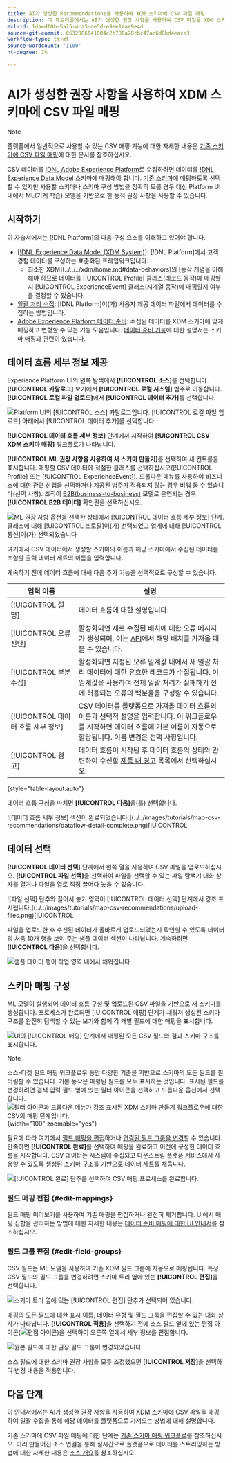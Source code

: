 ```yaml
---
title: AI가 생성한 Recommendations을 사용하여 XDM 스키마에 CSV 파일 매핑
description: 이 튜토리얼에서는 AI가 생성한 권장 사항을 사용하여 CSV 파일을 XDM 스키마에 매핑하는 방법을 다룹니다.
exl-id: 1daedf0b-5a25-4ca5-ae5d-e9ee1eae9e4d
source-git-commit: 6632086641004c2b788a28cbc47ac6d8bd4eace3
workflow-type: tm+mt
source-wordcount: '1100'
ht-degree: 1%

---
```


# AI가 생성한 권장 사항을 사용하여 XDM 스키마에 CSV 파일 매핑

>[!NOTE]
>
>플랫폼에서 일반적으로 사용할 수 있는 CSV 매핑 기능에 대한 자세한 내용은 [기존 스키마에 CSV 파일 매핑](./existing-schema.md)에 대한 문서를 참조하십시오.

CSV 데이터를 [!DNL Adobe Experience Platform](으)로 수집하려면 데이터를 [!DNL Experience Data Model](XDM) 스키마에 매핑해야 합니다. [기존 스키마](./existing-schema.md)에 매핑하도록 선택할 수 있지만 사용할 스키마나 스키마 구성 방법을 정확히 모를 경우 대신 Platform UI 내에서 ML(기계 학습) 모델을 기반으로 한 동적 권장 사항을 사용할 수 있습니다.

## 시작하기

이 자습서에서는 [!DNL Platform]의 다음 구성 요소를 이해하고 있어야 합니다.

* [[!DNL Experience Data Model (XDM System)]](../../../xdm/home.md): [!DNL Platform]에서 고객 경험 데이터를 구성하는 표준화된 프레임워크입니다.
   * 최소한 XDM](../../../xdm/home.md#data-behaviors)의 [동작 개념을 이해해야 하므로 데이터를 [!UICONTROL Profile] 클래스(레코드 동작)에 매핑할지 [!UICONTROL ExperienceEvent] 클래스(시계열 동작)에 매핑할지 여부를 결정할 수 있습니다.
* [일괄 처리 수집](../../batch-ingestion/overview.md): [!DNL Platform]이(가) 사용자 제공 데이터 파일에서 데이터를 수집하는 방법입니다.
* [Adobe Experience Platform 데이터 준비](../../batch-ingestion/overview.md): 수집된 데이터를 XDM 스키마에 맞게 매핑하고 변형할 수 있는 기능 모음입니다. [데이터 준비 기능](../../../data-prep/functions.md)에 대한 설명서는 스키마 매핑과 관련이 있습니다.

## 데이터 흐름 세부 정보 제공

Experience Platform UI의 왼쪽 탐색에서 **[!UICONTROL 소스]**&#x200B;를 선택합니다. **[!UICONTROL 카탈로그]** 보기에서 **[!UICONTROL 로컬 시스템]** 범주로 이동합니다. **[!UICONTROL 로컬 파일 업로드]**&#x200B;에서 **[!UICONTROL 데이터 추가]**&#x200B;를 선택합니다.

![Platform UI의 [!UICONTROL 소스] 카탈로그입니다. [!UICONTROL 로컬 파일 업로드] 아래에서 [!UICONTROL 데이터 추가]를 선택합니다.](../../images/tutorials/map-csv-recommendations/local-file-upload.png)

**[!UICONTROL 데이터 흐름 세부 정보]** 단계에서 시작하여 **[!UICONTROL CSV XDM 스키마 매핑]** 워크플로가 나타납니다.

**[!UICONTROL ML 권장 사항을 사용하여 새 스키마 만들기]**&#x200B;를 선택하여 새 컨트롤을 표시합니다. 매핑할 CSV 데이터에 적절한 클래스를 선택하십시오([!UICONTROL Profile] 또는 [!UICONTROL ExperienceEvent]). 드롭다운 메뉴를 사용하여 비즈니스에 대한 관련 산업을 선택하거나 제공된 범주가 적용되지 않는 경우 비워 둘 수 있습니다(선택 사항). 조직이 [B2B(business-to-business)](../../../xdm/tutorials/relationship-b2b.md) 모델로 운영되는 경우 **[!UICONTROL B2B 데이터]** 확인란을 선택하십시오.

![ML 권장 사항 옵션을 선택한 상태에서 [!UICONTROL 데이터 흐름 세부 정보] 단계. 클래스에 대해 [!UICONTROL 프로필]이(가) 선택되었고 업계에 대해 [!UICONTROL 통신]이(가) 선택되었습니다](../../images/tutorials/map-csv-recommendations/select-class-and-industry.png)

여기에서 CSV 데이터에서 생성할 스키마의 이름과 해당 스키마에서 수집된 데이터를 포함할 출력 데이터 세트의 이름을 입력합니다.

계속하기 전에 데이터 흐름에 대해 다음 추가 기능을 선택적으로 구성할 수 있습니다.

| 입력 이름 | 설명 |
| --- | --- |
| [!UICONTROL 설명] | 데이터 흐름에 대한 설명입니다. |
| [!UICONTROL 오류 진단] | 활성화되면 새로 수집된 배치에 대한 오류 메시지가 생성되며, 이는 [API](../../batch-ingestion/api-overview.md)에서 해당 배치를 가져올 때 볼 수 있습니다. |
| [!UICONTROL 부분 수집] | 활성화되면 지정된 오류 임계값 내에서 새 일괄 처리 데이터에 대한 유효한 레코드가 수집됩니다. 이 임계값을 사용하여 전체 일괄 처리가 실패하기 전에 허용되는 오류의 백분율을 구성할 수 있습니다. |
| [!UICONTROL 데이터 흐름 세부 정보] | CSV 데이터를 플랫폼으로 가져올 데이터 흐름의 이름과 선택적 설명을 입력합니다. 이 워크플로우를 시작하면 데이터 흐름에 기본 이름이 자동으로 할당됩니다. 이름 변경은 선택 사항입니다. |
| [!UICONTROL 경고] | 데이터 흐름이 시작된 후 데이터 흐름의 상태와 관련하여 수신할 [제품 내 경고](../../../observability/alerts/overview.md) 목록에서 선택하십시오. |

{style="table-layout:auto"}

데이터 흐름 구성을 마치면 **[!UICONTROL 다음]**&#x200B;을(를) 선택합니다.

![데이터 흐름 세부 정보] 섹션이 완료되었습니다.](../../images/tutorials/map-csv-recommendations/dataflow-detail-complete.png)[!UICONTROL 

## 데이터 선택

**[!UICONTROL 데이터 선택]** 단계에서 왼쪽 열을 사용하여 CSV 파일을 업로드하십시오. **[!UICONTROL 파일 선택]**&#x200B;을 선택하여 파일을 선택할 수 있는 파일 탐색기 대화 상자를 열거나 파일을 열로 직접 끌어다 놓을 수 있습니다.

![파일 선택] 단추와 끌어서 놓기 영역이 [!UICONTROL 데이터 선택] 단계에서 강조 표시됩니다.](../../images/tutorials/map-csv-recommendations/upload-files.png)[!UICONTROL 

파일을 업로드한 후 수신된 데이터가 올바르게 업로드되었는지 확인할 수 있도록 데이터의 처음 10개 행을 보여 주는 샘플 데이터 섹션이 나타납니다. 계속하려면 **[!UICONTROL 다음]**&#x200B;을 선택합니다.

![샘플 데이터 행이 작업 영역 내에서 채워집니다](../../images/tutorials/map-csv-recommendations/data-uploaded.png)

## 스키마 매핑 구성

ML 모델이 실행되어 데이터 흐름 구성 및 업로드된 CSV 파일을 기반으로 새 스키마를 생성합니다. 프로세스가 완료되면 [!UICONTROL 매핑] 단계가 채워져 생성된 스키마 구조를 완전히 탐색할 수 있는 보기와 함께 각 개별 필드에 대한 매핑을 표시합니다.

![UI의 [!UICONTROL 매핑] 단계에서 매핑된 모든 CSV 필드와 결과 스키마 구조를 표시합니다.](../../images/tutorials/map-csv-recommendations/schema-generated.png)

>[!NOTE]
>
>소스-타겟 필드 매핑 워크플로우 동안 다양한 기준을 기반으로 스키마의 모든 필드를 필터링할 수 있습니다. 기본 동작은 매핑된 필드를 모두 표시하는 것입니다. 표시된 필드를 변경하려면 검색 입력 필드 옆에 있는 필터 아이콘을 선택하고 드롭다운 옵션에서 선택합니다.<br> ![필터 아이콘과 드롭다운 메뉴가 강조 표시된 XDM 스키마 만들기 워크플로우에 대한 CSV의 매핑 단계입니다.](../../images/tutorials/map-csv-recommendations/source-field-to-target-mapping-filter.png "필터 아이콘과 드롭다운 메뉴가 강조 표시된 XDM 스키마 생성 워크플로우에 대한 CSV의 매핑 단계입니다."){width="100" zoomable="yes"}

필요에 따라 여기에서 [필드 매핑을 편집](#edit-mappings)하거나 [연결된 필드 그룹을 변경](#edit-schema)할 수 있습니다. 만족하면 **[!UICONTROL 완료]**&#x200B;를 선택하여 매핑을 완료하고 이전에 구성한 데이터 흐름을 시작합니다. CSV 데이터는 시스템에 수집되고 다운스트림 플랫폼 서비스에서 사용할 수 있도록 생성된 스키마 구조를 기반으로 데이터 세트를 채웁니다.

![[!UICONTROL 완료] 단추를 선택하여 CSV 매핑 프로세스를 완료합니다.](../../images/tutorials/map-csv-recommendations/finish-mapping.png)

### 필드 매핑 편집 {#edit-mappings}

필드 매핑 미리보기를 사용하여 기존 매핑을 편집하거나 완전히 제거합니다. UI에서 매핑 집합을 관리하는 방법에 대한 자세한 내용은 [데이터 준비 매핑에 대한 UI 안내서](../../../data-prep/ui/mapping.md#mapping-interface)를 참조하십시오.

### 필드 그룹 편집 {#edit-field-groups}

CSV 필드는 ML 모델을 사용하여 기존 XDM 필드 그룹에 자동으로 매핑됩니다. 특정 CSV 필드의 필드 그룹을 변경하려면 스키마 트리 옆에 있는 **[!UICONTROL 편집]**&#x200B;을 선택합니다.

![스키마 트리 옆에 있는 [!UICONTROL 편집] 단추가 선택되어 있습니다.](../../images/tutorials/map-csv-recommendations/edit-schema-structure.png)

매핑의 모든 필드에 대한 표시 이름, 데이터 유형 및 필드 그룹을 편집할 수 있는 대화 상자가 나타납니다. **[!UICONTROL 적용]**&#x200B;을 선택하기 전에 소스 필드 옆에 있는 편집 아이콘(![편집 아이콘](../../images/tutorials/map-csv-recommendations/edit-icon.png))을 선택하여 오른쪽 열에서 세부 정보를 편집합니다.

![원본 필드에 대한 권장 필드 그룹이 변경되었습니다.](../../images/tutorials/map-csv-recommendations/select-schema-field.png)

소스 필드에 대한 스키마 권장 사항을 모두 조정했으면 **[!UICONTROL 저장]**&#x200B;을 선택하여 변경 내용을 적용합니다.

## 다음 단계

이 안내서에서는 AI가 생성한 권장 사항을 사용하여 XDM 스키마에 CSV 파일을 매핑하여 일괄 수집을 통해 해당 데이터를 플랫폼으로 가져오는 방법에 대해 설명합니다.

기존 스키마에 CSV 파일 매핑에 대한 단계는 [기존 스키마 매핑 워크플로](./existing-schema.md)를 참조하십시오. 미리 만들어진 소스 연결을 통해 실시간으로 플랫폼으로 데이터를 스트리밍하는 방법에 대한 자세한 내용은 [소스 개요](../../../sources/home.md)를 참조하십시오.
